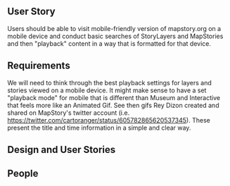## User Story

Users should be able to visit mobile-friendly version of mapstory.org on a mobile device and conduct basic searches of StoryLayers and MapStories and then "playback" content in a way that is formatted for that device.

## Requirements

We will need to think through the best playback settings for layers and stories viewed on a mobile device. It might make sense to have a set "playback mode" for mobile that is different than Museum and Interactive that feels more like an Animated Gif. See then gifs Rey Dizon created and shared on MapStory's twitter account (i.e. https://twitter.com/cartoranger/status/605782865620537345). These present the title and time information in a simple and clear way.

## Design and User Stories

## People

